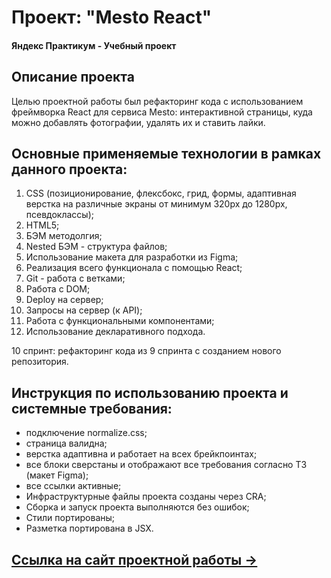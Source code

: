 # Проект: "Mesto React"
#### Яндекс Практикум - Учебный проект
## Описание проекта
Целью проектной работы был рефакторинг кода с использованием фреймворка React для сервиса Mesto: интерактивной страницы, куда можно добавлять фотографии, удалять их и ставить лайки.


## Основные применяемые технологии в рамках данного проекта:
  1. CSS (позиционирование, флексбокс, грид, формы, адаптивная верстка на различные экраны от минимум 320рх до 1280рх, псевдоклассы);
  2. HTML5;
  3. БЭМ методолгия;
  4. Nested БЭМ - структура файлов;
  5. Использование макета для разработки из Figma;
  6. Реализация всего функционала с помощью React;
  7. Git - работа с ветками;
  8. Работа с DOM;
  9. Deploy на сервер;
  10. Запросы на сервер (к API);
  11. Работа с функциональными компонентами;
  12. Использование декларативного подхода.

  10 спринт: рефакторинг кода из 9 спринта с созданием нового репозитория.


## Инструкция по использованию проекта и системные требования:
- подключение normalize.css;
- страница валидна;
- верстка адаптивна и работает на всех брейкпоинтах;
- все блоки сверстаны и отображают все требования согласно ТЗ (макет Figma);
- все ссылки активные;
- Инфраструктурные файлы проекта созданы через CRA;
- Сборка и запуск проекта выполняются без ошибок;
- Стили портированы;
- Разметка портирована в JSX.


## [Ссылка на сайт проектной работы &rarr;](https://olpom.github.io/mesto-react/)